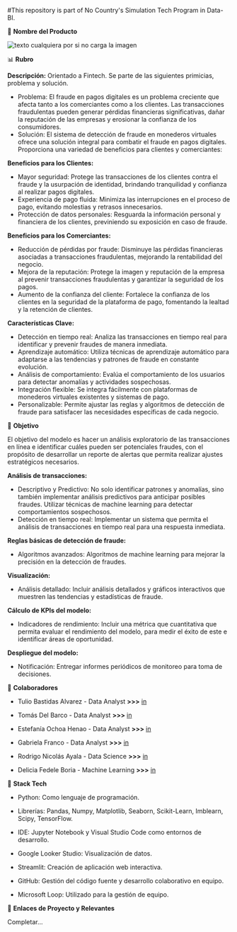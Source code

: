 #This repository is part of No Country's Simulation Tech Program in Data-BI.

💎 **Nombre del Producto**

![texto cualquiera por si no carga la imagen](https://github.com/No-Country/c18-80-t-data-bi/blob/main/WS.png)


📊 **Rubro**


**Descripción:** Orientado a Fintech. Se parte de las siguientes primicias, problema y solución.

- Problema: El fraude en pagos digitales es un problema creciente que afecta tanto a los comerciantes como a los clientes. Las transacciones fraudulentas pueden generar pérdidas financieras significativas, dañar la reputación de las empresas y erosionar la confianza de los consumidores.
- Solución: El sistema de detección de fraude en monederos virtuales ofrece una solución integral para combatir el fraude en pagos digitales. Proporciona una variedad de beneficios para clientes y comerciantes:


**Beneficios para los Clientes:**

- Mayor seguridad: Protege las transacciones de los clientes contra el fraude y la usurpación de identidad, brindando tranquilidad y confianza al realizar pagos digitales.
- Experiencia de pago fluida: Minimiza las interrupciones en el proceso de pago, evitando molestias y retrasos innecesarios.
- Protección de datos personales: Resguarda la información personal y financiera de los clientes, previniendo su exposición en caso de fraude.

**Beneficios para los Comerciantes:**

- Reducción de pérdidas por fraude: Disminuye las pérdidas financieras asociadas a transacciones fraudulentas, mejorando la rentabilidad del negocio.
- Mejora de la reputación: Protege la imagen y reputación de la empresa al prevenir transacciones fraudulentas y garantizar la seguridad de los pagos.
- Aumento de la confianza del cliente: Fortalece la confianza de los clientes en la seguridad de la plataforma de pago, fomentando la lealtad y la retención de clientes.

**Características Clave:**

- Detección en tiempo real: Analiza las transacciones en tiempo real para identificar y prevenir fraudes de manera inmediata.
- Aprendizaje automático: Utiliza técnicas de aprendizaje automático para adaptarse a las tendencias y patrones de fraude en constante evolución.
- Análisis de comportamiento: Evalúa el comportamiento de los usuarios para detectar anomalías y actividades sospechosas.
- Integración flexible: Se integra fácilmente con plataformas de monederos virtuales existentes y sistemas de pago.
- Personalizable: Permite ajustar las reglas y algoritmos de detección de fraude para satisfacer las necesidades específicas de cada negocio.


🎯 **Objetivo**


El objetivo del modelo es hacer un análisis exploratorio de las transacciones en línea e identificar cuáles pueden ser potenciales fraudes, con el propósito de desarrollar un reporte de alertas que permita realizar ajustes estratégicos necesarios.

**Análisis de transacciones:**

- Descriptivo y Predictivo: No solo identificar patrones y anomalías, sino también implementar análisis predictivos para anticipar posibles fraudes. Utilizar técnicas de machine learning para detectar comportamientos sospechosos.
- Detección en tiempo real: Implementar un sistema que permita el análisis de transacciones en tiempo real para una respuesta inmediata.

**Reglas básicas de detección de fraude:**

- Algoritmos avanzados: Algoritmos de machine learning para mejorar la precisión en la detección de fraudes.

**Visualización:**

- Análisis detallado: Incluir análisis detallados y gráficos interactivos que muestren las tendencias y estadísticas de fraude.

**Cálculo de KPIs del modelo:**

- Indicadores de rendimiento: Incluir una métrica que cuantitativa que permita evaluar el rendimiento del modelo, para medir el éxito de este e identificar áreas de oportunidad.

**Despliegue del modelo:**

- Notificación: Entregar informes periódicos de monitoreo para toma de decisiones.


🧩 **Colaboradores**


- Tulio Bastidas Alvarez - Data Analyst **>>>** [in](https://www.linkedin.com/in/tulio-bastidas-alvarez/)

- Tomás Del Barco - Data Analyst **>>>**  [in](https://www.linkedin.com/in/tomás-del-barco-b74337229/)

- Estefanía Ochoa Henao - Data Analyst **>>>** [in](https://www.linkedin.com/in/estefania-ochoa-henao/)

- Gabriela Franco - Data Analyst **>>>** [in](https://www.linkedin.com/in/gabyfranco/)

- Rodrigo Nicolás Ayala - Data Science **>>>** [in](https://www.linkedin.com/in/arodrigonicolas/)

- Delicia Fedele Boria - Machine Learning **>>>** [in](https://www.linkedin.com/in/deliciafedeleboria/)


🤖 **Stack Tech**

- Python: Como lenguaje de programación.
  
- Librerías: Pandas, Numpy, Matplotlib, Seaborn, Scikit-Learn, Imblearn, Scipy, TensorFlow.
  
- IDE: Jupyter Notebook y Visual Studio Code como entornos de desarrollo.
  
- Google Looker Studio: Visualización de datos.
  
- Streamlit: Creación de aplicación web interactiva.
  
- GitHub: Gestión del código fuente y desarrollo colaborativo en equipo.
  
- Microsoft Loop: Utilizado para la gestión de equipo.

🔗 **Enlaces de Proyecto y Relevantes**

Completar...
